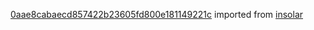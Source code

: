 [0aae8cabaecd857422b23605fd800e181149221c](https://github.com/insolar/insolar/commit/0aae8cabaecd857422b23605fd800e181149221c) imported from [insolar](https://github.com/insolar/insolar)
